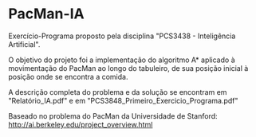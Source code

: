# PacMan-IA

Exercício-Programa proposto pela disciplina "PCS3438 - Inteligência Artificial".

O objetivo do projeto foi a implementação do algoritmo A* aplicado à movimentação do PacMan ao longo do tabuleiro, de sua posição inicial à posição onde se encontra a comida.

A descrição completa do problema e da solução se encontram em "Relatório_IA.pdf" e em "PCS3848_Primeiro_Exercicio_Programa.pdf"


Baseado no problema do PacMan da Universidade de Stanford: http://ai.berkeley.edu/project_overview.html

